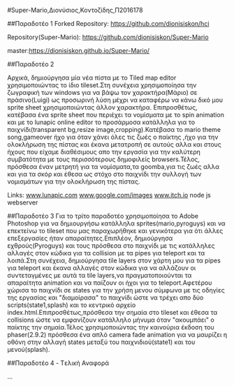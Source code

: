 #Super-Mario,Διονύσιος,Κοντοζίδης,Π2016178

##Παραδοτέο 1
Forked Repository: https://github.com/dionisiskon/hci

Repository(Super-Mario): https://github.com/dionisiskon/Super-Mario 

master:https://dionisiskon.github.io/Super-Mario/

##Παραδοτέο 2

Αρχικά, δημιούργησα μία νέα πίστα με το Tiled map editor χρησιμοποιώντας το ίδιο tileset.Στη συνέχεια χρησιμοποίησα την ζωγραφική των windows για να βάψω τον χαρακτήρα(Μάριο) σε πράσινο(Luigi) ως προσωρινή λύση μέχρι να καταφέρω να κάνω δικό μου sprite sheet χρησιμοποιώντας άλλον χαρακτήρα. Επιπροσθέτως, κατέβασα ένα sprite sheet που περιέχει τα νομίσματα με το spin animation και με το lunapic online editor το προσάρμοσα κατάλληλα για το παιχνίδι(transparent bg,resize image,cropping).Κατέβασα το mario theme song,gameover ήχο για όταν χάνει όλες τις ζωές ο παίκτης ,ήχο για την ολοκλήρωση της πίστας και έκανα μετατροπή σε αυτούς αλλα και στους ήχους που είχαμε διαθέσιμους απο την εργασία για την καλύτερη συμβατότητα με τους περισσότερους δημοφιλείς browsers.Τέλος, πρόσθεσα έναν μετρητή για τα νομίσματα,τα goomba,για τις ζωές αλλα και για τα σκόρ και έθεσα ως στόχο στο παιχνίδι την συλλογή των νομισμάτων για την ολοκλήρωση της πίστας.

Links: www.lunapic.com
       www.google.com/images
       www.itch.io
       node js webserver


##Παραδοτέο 3
Για το τρίτο παραδοτέο χρησιμοποίησα το Adobe Photoshop για να δημιουργήσω κατάλληλα sprites(mario,pyroguys) και να επεκτείνω το tileset που μας παραχωρήθηκε και γενικότερα για ότι άλλες επεξεργασίες ήταν απαραίτητες.Επιπλέον, δημιούργησα εχθρούς(Pyroguys) και τους πρόσθεσα στο παιχνίδι με τις κατάλληλες αλλαγές στον κώδικα για τα collision με τα pipes για teleport και τα λοιπά.Στη συνέχεια, δημιούργησα tile layers στον χάρτη μου για τα pipes για teleport και έκανα αλλαγές στον κώδικα για να αλλάζουν οι συντεταγμένες με αυτά τα tile layers,να πραγματοποιούνται τα απαραίτητα animation και να παίζουν οι ήχοι για το teleport.Αφετέρου χώρισα το παιχνίδι σε states για την χρήση μενου σύμφωνα με τις οδηγίες της εργασίας και "διαμοίρασα" το παιχνίδι ώστε να τρέχει απο δύο scripts(state1,splash) και το κεντρικό αρχείο index.html.Επιπροσθέτως,πρόσθεσα την σημαία στο tileset και έθεσα τα collisions ώστε να εμφανίζουν κατάλληλο μήνυμα όταν "ακουμπάει" ο παίκτης την σημαία.Τέλος χρησιμοποιώντας την καινούρια έκδοση του phaser(2.9.2) πρόσθεσα ένα απλό camera fade animation για να μαυρίζει η οθόνη στην αλλαγή states μεταξύ του παιχνιδιού(state1) και του μενού(splash).

##Παραδοτέο 4 - Tελική Αναφορά

...
